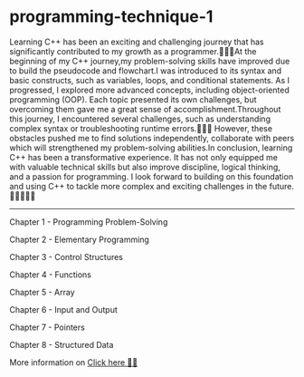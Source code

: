 # programming-technique-1

Learning C++ has been an exciting and challenging journey that has significantly contributed to my growth as a programmer.👨🏻‍💻At the beginning of my C++ journey,my problem-solving skills have improved due to build the pseudocode and flowchart.I was introduced to its syntax and basic constructs, such as variables, loops, and conditional statements. As I progressed, I explored more advanced concepts, including object-oriented programming (OOP). Each topic presented its own challenges, but overcoming them gave me a great sense of accomplishment.Throughout this journey, I encountered several challenges, such as understanding complex syntax or troubleshooting runtime errors.🚀🚀🚀 However, these obstacles pushed me to find solutions independently, collaborate with peers which will strengthened my problem-solving abilities.In conclusion, learning C++ has been a transformative experience. It has not only equipped me with valuable technical skills but also improve discipline, logical thinking, and a passion for programming. I look forward to building on this foundation and using C++ to tackle more complex and exciting challenges in the future.✌🏻✌🏻🌟

<hr>


Chapter 1 - Programming Problem-Solving

Chapter 2 - Elementary Programming

Chapter 3 - Control Structures

Chapter 4 - Functions

Chapter 5 - Array

Chapter 6 - Input and Output

Chapter 7 - Pointers

Chapter 8 - Structured Data

More information on [Click here 🌟🌟 ](https://hongjiabao.github.io/JIABAO.github.io/Programming%20Technique%201.html)

